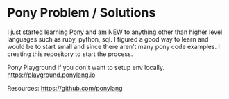 # Pony Problem / Solutions

I just started learning Pony and am NEW to anything other than higher level languages such as ruby, python, sql.
I figured a good way to learn and would be to start small and since there aren't many pony code examples.
I creating this repository to start the process.

Pony Playground if you don't want to setup env locally.
https://playground.ponylang.io

Resources:
https://github.com/ponylang
